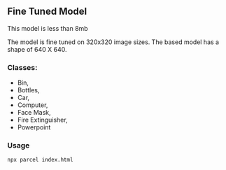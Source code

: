 ## Fine Tuned Model 
This model is less than 8mb

The model is fine tuned on 320x320 image sizes. The based model has a shape of 640 X 640.

### Classes:
- Bin, 
- Bottles, 
- Car, 
- Computer, 
- Face Mask, 
- Fire Extinguisher, 
- Powerpoint


### Usage 
```shell
npx parcel index.html
```
